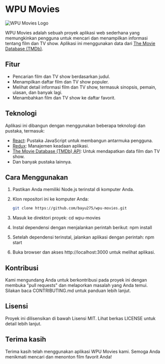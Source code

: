 # WPU Movies

![WPU Movies Logo](https://github.com/bayu275/wpu-movies/blob/main/public/images/logo.png)

WPU Movies adalah sebuah proyek aplikasi web sederhana yang memungkinkan pengguna untuk mencari dan menampilkan informasi tentang film dan TV show. Aplikasi ini menggunakan data dari [The Movie Database (TMDb)](https://www.themoviedb.org/).

## Fitur

- Pencarian film dan TV show berdasarkan judul.
- Menampilkan daftar film dan TV show populer.
- Melihat detail informasi film dan TV show, termasuk sinopsis, pemain, ulasan, dan banyak lagi.
- Menambahkan film dan TV show ke daftar favorit.

## Teknologi

Aplikasi ini dibangun dengan menggunakan beberapa teknologi dan pustaka, termasuk:

- [React](https://reactjs.org/): Pustaka JavaScript untuk membangun antarmuka pengguna.
- [Redux](https://redux.js.org/): Manajemen keadaan aplikasi.
- [The Movie Database (TMDb) API](https://www.themoviedb.org/documentation/api): Untuk mendapatkan data film dan TV show.
- Dan banyak pustaka lainnya.

## Cara Menggunakan

1. Pastikan Anda memiliki Node.js terinstal di komputer Anda.
2. Klon repositori ini ke komputer Anda:

   ```sh
   git clone https://github.com/bayu275/wpu-movies.git

3. Masuk ke direktori proyek:
   cd wpu-movies
4. Instal dependensi dengan menjalankan perintah berikut:
   npm install
5. Setelah dependensi terinstal, jalankan aplikasi dengan perintah:
   npm start
6. Buka browser dan akses http://localhost:3000 untuk melihat aplikasi.

## Kontribusi
Kami mengundang Anda untuk berkontribusi pada proyek ini dengan membuka "pull requests" dan melaporkan masalah yang Anda temui. Silakan baca CONTRIBUTING.md untuk panduan lebih lanjut.

## Lisensi
Proyek ini dilisensikan di bawah Lisensi MIT. Lihat berkas LICENSE untuk detail lebih lanjut.

## Terima kasih
Terima kasih telah menggunakan aplikasi WPU Movies kami. Semoga Anda menikmati mencari dan menonton film favorit Anda!
